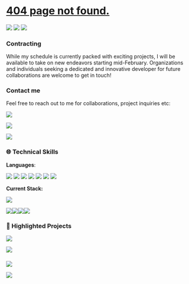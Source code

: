 # [404 page not found.](https://github.com/archways404)

#### 

![](https://img.shields.io/badge/University-100000?style=for-the-badge&logo=&logoColor=FF9D00&labelColor=22272e&color=22272e) 
![](https://img.shields.io/badge/Fullstack_developer-100000?style=for-the-badge&logo=&logoColor=FF9D00&labelColor=22272e&color=22272e) 
![](https://img.shields.io/badge/contractor-100000?style=for-the-badge&logo=&logoColor=FF9D00&labelColor=22272e&color=22272e) 


### Contracting
While my schedule is currently packed with exciting projects, I will be available to take on new endeavors starting mid-February. Organizations and individuals seeking a dedicated and innovative developer for future collaborations are welcome to get in touch!

### Contact me
Feel free to reach out to me for collaborations, project inquiries etc: 

[![](https://img.shields.io/badge/archways@gmx.us-100000?style=for-the-badge&logo=protonmail&logoColor=2069F4&labelColor=22272e&color=22272e)](mailto:archways@gmx.us)

[![](https://img.shields.io/badge/archways-100000?style=for-the-badge&logo=discord&logoColor=FF9D00&labelColor=22272e&color=22272e)](https://discord.gg/2UrUh5SQxz)

[![](https://img.shields.io/badge/hashnode-100000?style=for-the-badge&logo=hashnode&logoColor=00D9FF&labelColor=22272e&color=22272e)](https://archways404.hashnode.dev/)


### 🌐 Technical Skills
**Languages**:

![](https://img.shields.io/badge/JavaScript-22272e?style=for-the-badge&logo=JavaScript&logoColor=F7FF00&labelColor=22272e&color=22272e)
![](https://img.shields.io/badge/Rust-100000?style=for-the-badge&logo=Rust&logoColor=FDA500&labelColor=22272e&color=22272e)
![](https://img.shields.io/badge/Python-100000?style=for-the-badge&logo=Python&logoColor=00FF00&labelColor=22272e&color=22272e)
![](https://img.shields.io/badge/C++-100000?style=for-the-badge&logo=Cplusplus&logoColor=00FFF2&labelColor=22272e&color=22272e)
![](https://img.shields.io/badge/Java-100000?style=for-the-badge&logo=Oracle&logoColor=FF0000&labelColor=22272e&color=22272e)
![](https://img.shields.io/badge/PHP-100000?style=for-the-badge&logo=PHP&logoColor=00EAFF&labelColor=22272e&color=22272e)
![](https://img.shields.io/badge/LUA-100000?style=for-the-badge&logo=LUA&logoColor=FF00C8&labelColor=22272e&color=22272e)

**Current Stack:**

![](https://img.shields.io/badge/MERN-100000?style=for-the-badge&logo=monster&logoColor=2BFF00&labelColor=22272e&color=22272e)

![](https://img.shields.io/badge/Mongodb-100000?style=for-the-badge&logo=mongodb&logoColor=2BFF00&labelColor=22272e&color=22272e)![](https://img.shields.io/badge/expressJS-100000?style=for-the-badge&logo=express&logoColor=2BFF00&labelColor=22272e&color=22272e)![](https://img.shields.io/badge/react-100000?style=for-the-badge&logo=react&logoColor=0C9AFF&labelColor=22272e&color=22272e)![](https://img.shields.io/badge/nodejs-100000?style=for-the-badge&logo=node.js&logoColor=2BFF00&labelColor=22272e&color=22272e)


### 🚀 Highlighted Projects 

[![](https://img.shields.io/badge/Modern_Primula-100000?style=for-the-badge&logo=monster&logoColor=FD7014&labelColor=22272e&color=22272e)](https://github.com/archways404/ModernPrimulaApp/)

[![](https://img.shields.io/badge/archways404.dev-100000?style=for-the-badge&logo=arc&logoColor=FF0000&labelColor=22272e&color=22272e)](https://archways404.hashnode.dev/)


###

![](https://github-readme-streak-stats.herokuapp.com/?user=archways404&theme=dark&hide_border=false)

[![](https://visitcount.itsvg.in/api?id=archways404&icon=6&color=12)](https://visitcount.itsvg.in)
